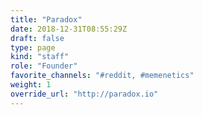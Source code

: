 ```yaml
---
title: "Paradox"
date: 2018-12-31T08:55:29Z
draft: false
type: page
kind: "staff"
role: "Founder"
favorite_channels: "#reddit, #memenetics"
weight: 1
override_url: "http://paradox.io"
---
```

